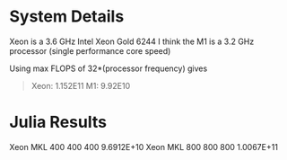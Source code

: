 System Details
======================
Xeon is a 3.6 GHz Intel Xeon Gold 6244
I think the M1 is a 3.2 GHz processor (single performance core speed)

Using max FLOPS of 32*(processor frequency) gives
> Xeon: 1.152E11
> M1: 9.92E10

Julia Results
=======================
Xeon  MKL    400   400   400   9.6912E+10
Xeon  MKL    800   800   800   1.0067E+11

